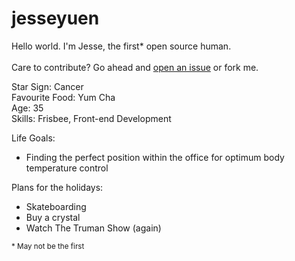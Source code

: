 # jesseyuen

Hello world. I'm Jesse, the first&#42; open source human.<br><br>
Care to contribute? Go ahead and [open an issue](https://github.com/jesseyuen/jesseyuen/issues/new) or fork me. 

Star Sign: Cancer <br>
Favourite Food: Yum Cha <br>
Age: 35 <br>
Skills: Frisbee, Front-end Development

Life Goals:
* Finding the perfect position within the office for optimum body temperature control

Plans for the holidays:
* Skateboarding
* Buy a crystal
* Watch The Truman Show (again)


<sub>* May not be the first</sub>
